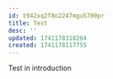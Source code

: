 ```yaml
---
id: t942xq2f8o2247mgu5700pr
title: Test
desc: ''
updated: 1741178318264
created: 1741178117755
---
```

Test in introduction
